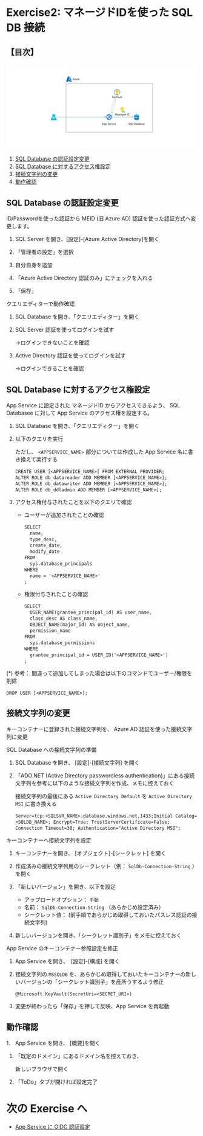 # Exercise2: マネージドIDを使った SQL DB 接続

## 【目次】

![](images/ex02-0000-mngid.png)

1. [SQL Database の認証設定変更](#sql-database-の認証設定変更)
1. [SQL Database に対するアクセス権設定](#sql-database-に対するアクセス権設定)
1. [接続文字列の変更](#接続文字列の変更)
1. [動作確認](#動作確認)


## SQL Database の認証設定変更

ID/Passwordを使った認証から MEID (旧 Azure AD) 認証を使った認証方式へ変更します。

1. SQL Server を開き、[設定]-[Azure Active Directory]を開く

1. 「管理者の設定」を選択

1. 自分自身を追加

1. 「Azure Active Directory 認証のみ」にチェックを入れる

1. 「保存」

クエリエディターで動作確認

1. SQL Database を開き、「クエリエディター」を開く

1. SQL Server 認証を使ってログインを試す

    →ログインできないことを確認

1. Active Directory 認証を使ってログインを試す

    →ログインできることを確認


## SQL Database に対するアクセス権設定

App Service に設定された マネージドID からアクセスできるよう、
SQL Databasee に対して App Service のアクセス権を設定する。

1. SQL Database を開き、「クエリエディター」を開く

1. 以下のクエリを実行

    ただし、 `<APPSERVICE_NAME>` 部分については作成した App Service 名に書き換えて実行する

    ```
    CREATE USER [<APPSERVICE_NAME>] FROM EXTERNAL PROVIDER;
    ALTER ROLE db_datareader ADD MEMBER [<APPSERVICE_NAME>];
    ALTER ROLE db_datawriter ADD MEMBER [<APPSERVICE_NAME>];
    ALTER ROLE db_ddladmin ADD MEMBER [<APPSERVICE_NAME>];
    ```

1. アクセス権付与されたことを以下のクエリで確認

    * ユーザーが追加されたことの確認

        ```
        SELECT
          name,
          type_desc,
          create_date,
          modify_date
        FROM
          sys.database_principals
        WHERE
          name = '<APPSERVICE_NAME>'
        ;
        ```

    * 権限付与されたことの確認

        ```
        SELECT
          USER_NAME(grantee_principal_id) AS user_name,
          class_desc AS class_name,
          OBJECT_NAME(major_id) AS object_name,
          permission_name
        FROM
          sys.database_permissions
        WHERE
          grantee_principal_id = USER_ID('<APPSERVICE_NAME>')
        ;
        ```

(*) 参考： 間違って追加してしまった場合は以下のコマンドでユーザー/権限を削除

```
DROP USER [<APPSERVICE_NAME>];
```


## 接続文字列の変更

キーコンテナーに登録された接続文字列を、 Azure AD 認証を使った接続文字列に変更

SQL Database への接続文字列の準備

1. SQL Database を開き、 [設定]-[接続文字列] を開く

1. 「ADO.NET (Active Directory passwordless authentication)」にある接続文字列を参考に以下のような接続文字列を作成、メモに控えておく

    接続文字列の最後にある `Active Directory Default` を `Active Directory MSI` に書き換える

    ```
    Server=tcp:<SQLSVR_NAME>.database.windows.net,1433;Initial Catalog=<SQLDB_NAME>; Encrypt=True; TrustServerCertificate=False; Connection Timeout=30; Authentication="Active Directory MSI";
    ```

キーコンテナーへ接続文字列を設定

1. キーコンテナーを開き、 [オブジェクト]-[シークレット] を開く

1. 作成済みの接続文字列用のシークレット（例： `SqlDb-Connection-String` ）を開く

1. 「新しいバージョン」を開き、以下を設定

    * アップロードオプション： `手動`
    * 名前： `SqlDb-Connection-String` （あらかじめ設定済み）
    * シークレット値： (前手順であらかじめ取得しておいたパスレス認証の接続文字列)

1. 新しいバージョンを開き、「シークレット識別子」をメモに控えておく

App Service のキーコンテナー参照設定を修正

1. App Service を開き、　[設定]-[構成] を開く

1. 接続文字列の `MSSQLDB` を、あらかじめ取得しておいたキーコンテナーの新しいバージョンの「シークレット識別子」を産所うするよう修正

    ```
    @Microsoft.KeyVault(SecretUri=<SECRET_URI>)
    ```

1. 変更が終わったら「保存」を押して反映、App Service を再起動


## 動作確認

1.　App Service を開き、 [概要]を開く

1. 「既定のドメイン」にあるドメイン名を控えておき、

    新しいブラウザで開く

1. 「ToDo」タブが開ければ設定完了




# 次の Exercise へ

* [App Service に OIDC 認証設定](exercise03.md)
